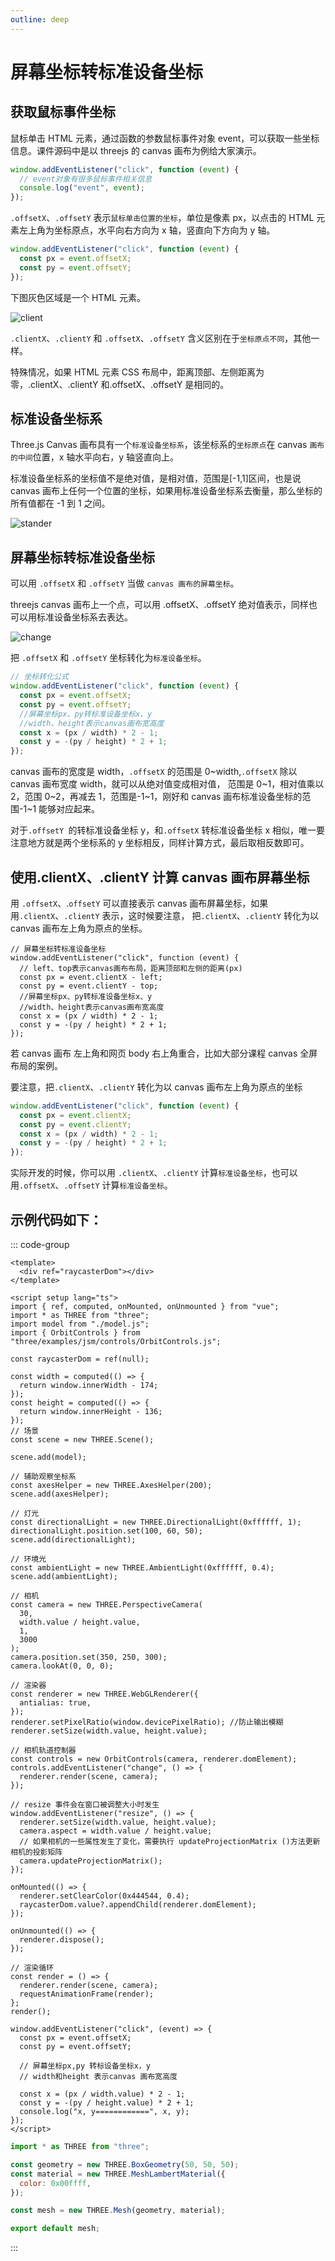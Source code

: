 ```yaml
---
outline: deep
---
```


# 屏幕坐标转标准设备坐标

## 获取鼠标事件坐标

鼠标单击 HTML 元素，通过函数的参数鼠标事件对象 event，可以获取一些坐标信息。课件源码中是以 threejs 的 canvas 画布为例给大家演示。

```js
window.addEventListener("click", function (event) {
  // event对象有很多鼠标事件相关信息
  console.log("event", event);
});
```

`.offsetX`、`.offsetY` 表示`鼠标单击位置的坐标`，单位是像素 px，以点击的 HTML 元素左上角为坐标原点，水平向右方向为 x 轴，竖直向下方向为 y 轴。

```js
window.addEventListener("click", function (event) {
  const px = event.offsetX;
  const py = event.offsetY;
});
```

下图灰色区域是一个 HTML 元素。

![client](/phaseK/client.jpg)

`.clientX`、`.clientY` 和 `.offsetX`、`.offsetY` 含义区别在于`坐标原点不同`，其他一样。

特殊情况，如果 HTML 元素 CSS 布局中，距离顶部、左侧距离为零，.clientX、.clientY 和.offsetX、.offsetY 是相同的。

## 标准设备坐标系

Three.js Canvas 画布具有一个`标准设备坐标系`，该坐标系的`坐标原点`在 canvas `画布的中间`位置，x 轴水平向右，y 轴竖直向上。

标准设备坐标系的坐标值不是绝对值，是相对值，范围是[-1,1]区间，也是说 canvas 画布上任何一个位置的坐标，如果用标准设备坐标系去衡量，那么坐标的所有值都在 -1 到 1 之间。

![stander](/phaseK/stander.jpg)

## 屏幕坐标转标准设备坐标

可以用 `.offsetX` 和 `.offsetY` 当做 `canvas 画布的屏幕坐标`。

threejs canvas 画布上一个点，可以用 .offsetX、.offsetY 绝对值表示，同样也可以用标准设备坐标系去表达。

![change](/phaseK/change.jpg)

把 `.offsetX` 和 `.offsetY` 坐标转化为`标准设备坐标`。

```js
// 坐标转化公式
window.addEventListener("click", function (event) {
  const px = event.offsetX;
  const py = event.offsetY;
  //屏幕坐标px、py转标准设备坐标x、y
  //width、height表示canvas画布宽高度
  const x = (px / width) * 2 - 1;
  const y = -(py / height) * 2 + 1;
});
```

canvas 画布的宽度是 width，`.offsetX` 的范围是 0~width,`.offsetX` 除以 canvas 画布宽度 width，就可以从绝对值变成相对值，
范围是 0~1，相对值乘以 2，范围 0~2，再减去 1，范围是-1~1，刚好和 canvas 画布标准设备坐标的范围-1~1 能够对应起来。

对于`.offsetY `的转标准设备坐标 y，和`.offsetX` 转标准设备坐标 x 相似，唯一要注意地方就是两个坐标系的 y 坐标相反，同样计算方式，最后取相反数即可。

## 使用.clientX、.clientY 计算 canvas 画布屏幕坐标

用 `.offsetX`、.`offsetY` 可以直接表示 canvas 画布屏幕坐标，如果用`.clientX`、`.clientY` 表示，这时候要注意，
把`.clientX`、`.clientY` 转化为以 canvas 画布左上角为原点的坐标。

```js{3-5}
// 屏幕坐标转标准设备坐标
window.addEventListener("click", function (event) {
  // left、top表示canvas画布布局，距离顶部和左侧的距离(px)
  const px = event.clientX - left;
  const py = event.clientY - top;
  //屏幕坐标px、py转标准设备坐标x、y
  //width、height表示canvas画布宽高度
  const x = (px / width) * 2 - 1;
  const y = -(py / height) * 2 + 1;
});
```

若 canvas 画布 左上角和网页 body 右上角重合，比如大部分课程 canvas 全屏布局的案例。

要注意，把`.clientX`、`.clientY` 转化为以 canvas 画布左上角为原点的坐标

```js
window.addEventListener("click", function (event) {
  const px = event.clientX;
  const py = event.clientY;
  const x = (px / width) * 2 - 1;
  const y = -(py / height) * 2 + 1;
});
```

实际开发的时候，你可以用 `.clientX`、`.clientY` 计算`标准设备坐标`，也可以用`.offsetX`、`.offsetY` 计算`标准设备坐标`。

## 示例代码如下：

::: code-group

```vue{84-94} [index.vue]
<template>
  <div ref="raycasterDom"></div>
</template>

<script setup lang="ts">
import { ref, computed, onMounted, onUnmounted } from "vue";
import * as THREE from "three";
import model from "./model.js";
import { OrbitControls } from "three/examples/jsm/controls/OrbitControls.js";

const raycasterDom = ref(null);

const width = computed(() => {
  return window.innerWidth - 174;
});
const height = computed(() => {
  return window.innerHeight - 136;
});
// 场景
const scene = new THREE.Scene();

scene.add(model);

// 辅助观察坐标系
const axesHelper = new THREE.AxesHelper(200);
scene.add(axesHelper);

// 灯光
const directionalLight = new THREE.DirectionalLight(0xffffff, 1);
directionalLight.position.set(100, 60, 50);
scene.add(directionalLight);

// 环境光
const ambientLight = new THREE.AmbientLight(0xffffff, 0.4);
scene.add(ambientLight);

// 相机
const camera = new THREE.PerspectiveCamera(
  30,
  width.value / height.value,
  1,
  3000
);
camera.position.set(350, 250, 300);
camera.lookAt(0, 0, 0);

// 渲染器
const renderer = new THREE.WebGLRenderer({
  antialias: true,
});
renderer.setPixelRatio(window.devicePixelRatio); //防止输出模糊
renderer.setSize(width.value, height.value);

// 相机轨道控制器
const controls = new OrbitControls(camera, renderer.domElement);
controls.addEventListener("change", () => {
  renderer.render(scene, camera);
});

// resize 事件会在窗口被调整大小时发生
window.addEventListener("resize", () => {
  renderer.setSize(width.value, height.value);
  camera.aspect = width.value / height.value;
  // 如果相机的一些属性发生了变化，需要执行 updateProjectionMatrix ()方法更新相机的投影矩阵
  camera.updateProjectionMatrix();
});

onMounted(() => {
  renderer.setClearColor(0x444544, 0.4);
  raycasterDom.value?.appendChild(renderer.domElement);
});

onUnmounted(() => {
  renderer.dispose();
});

// 渲染循环
const render = () => {
  renderer.render(scene, camera);
  requestAnimationFrame(render);
};
render();

window.addEventListener("click", (event) => {
  const px = event.offsetX;
  const py = event.offsetY;

  // 屏幕坐标px,py 转标设备坐标x，y
  // width和height 表示canvas 画布宽高度

  const x = (px / width.value) * 2 - 1;
  const y = -(py / height.value) * 2 + 1;
  console.log("x, y============", x, y);
});
</script>
```

```js [model.js]
import * as THREE from "three";

const geometry = new THREE.BoxGeometry(50, 50, 50);
const material = new THREE.MeshLambertMaterial({
  color: 0x00ffff,
});

const mesh = new THREE.Mesh(geometry, material);

export default mesh;
```

:::
